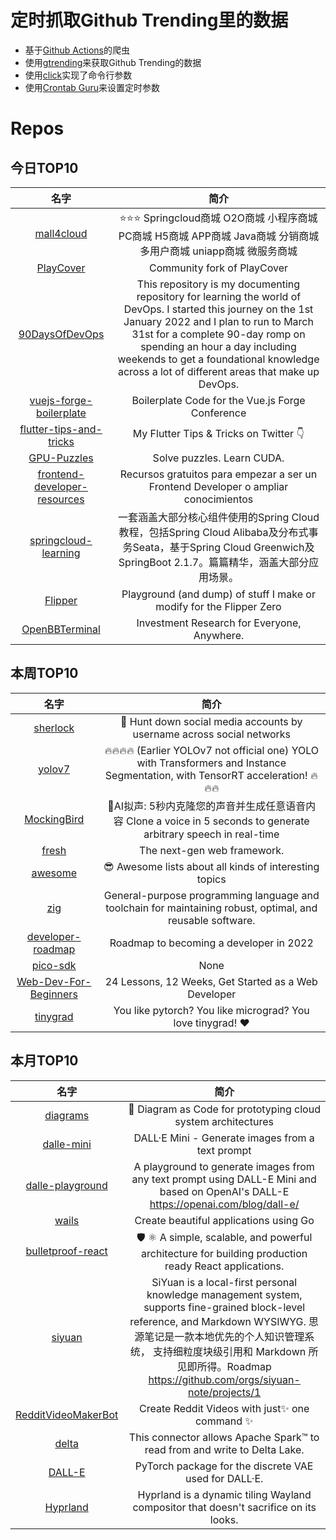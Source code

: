 # 定时抓取Github Trending里的数据
* 基于[Github Actions](https://docs.github.com/en/actions)的爬虫
* 使用[gtrending](https://github.com/hedythedev/gtrending)来获取Github Trending的数据
* 使用[click](https://github.com/pallets/click)实现了命令行参数
* 使用[Crontab Guru](https://crontab.guru/)来设置定时参数

# Repos
## 今日TOP10 
<!-- START OF DAILY_TOP10_REPOS -->
| 名字 | 简介 |
| :----: | :----: |
| [mall4cloud](https://github.com/gz-yami/mall4cloud) | ⭐️⭐️⭐️ Springcloud商城 O2O商城 小程序商城 PC商城 H5商城 APP商城 Java商城 分销商城 多用户商城 uniapp商城 微服务商城 |
| [PlayCover](https://github.com/PlayCover/PlayCover) | Community fork of PlayCover |
| [90DaysOfDevOps](https://github.com/MichaelCade/90DaysOfDevOps) | This repository is my documenting repository for learning the world of DevOps. I started this journey on the 1st January 2022 and I plan to run to March 31st for a complete 90-day romp on spending an hour a day including weekends to get a foundational knowledge across a lot of different areas that make up DevOps. |
| [vuejs-forge-boilerplate](https://github.com/vueschool/vuejs-forge-boilerplate) | Boilerplate Code for the Vue.js Forge Conference |
| [flutter-tips-and-tricks](https://github.com/bizz84/flutter-tips-and-tricks) | My Flutter Tips & Tricks on Twitter 👇 |
| [GPU-Puzzles](https://github.com/srush/GPU-Puzzles) | Solve puzzles. Learn CUDA. |
| [frontend-developer-resources](https://github.com/mrcodedev/frontend-developer-resources) | Recursos gratuitos para empezar a ser un Frontend Developer o ampliar conocimientos |
| [springcloud-learning](https://github.com/macrozheng/springcloud-learning) | 一套涵盖大部分核心组件使用的Spring Cloud教程，包括Spring Cloud Alibaba及分布式事务Seata，基于Spring Cloud Greenwich及SpringBoot 2.1.7。篇篇精华，涵盖大部分应用场景。 |
| [Flipper](https://github.com/UberGuidoZ/Flipper) | Playground (and dump) of stuff I make or modify for the Flipper Zero |
| [OpenBBTerminal](https://github.com/OpenBB-finance/OpenBBTerminal) | Investment Research for Everyone, Anywhere. |
<!-- END OF DAILY_TOP10_REPOS -->

## 本周TOP10
<!-- START OF WEEKLY_TOP10_REPOS -->
| 名字 | 简介 |
| :----: | :----: |
| [sherlock](https://github.com/sherlock-project/sherlock) | 🔎 Hunt down social media accounts by username across social networks |
| [yolov7](https://github.com/jinfagang/yolov7) | 🔥🔥🔥🔥 (Earlier YOLOv7 not official one) YOLO with Transformers and Instance Segmentation, with TensorRT acceleration! 🔥🔥🔥 |
| [MockingBird](https://github.com/babysor/MockingBird) | 🚀AI拟声: 5秒内克隆您的声音并生成任意语音内容 Clone a voice in 5 seconds to generate arbitrary speech in real-time |
| [fresh](https://github.com/denoland/fresh) | The next-gen web framework. |
| [awesome](https://github.com/sindresorhus/awesome) | 😎 Awesome lists about all kinds of interesting topics |
| [zig](https://github.com/ziglang/zig) | General-purpose programming language and toolchain for maintaining robust, optimal, and reusable software. |
| [developer-roadmap](https://github.com/kamranahmedse/developer-roadmap) | Roadmap to becoming a developer in 2022 |
| [pico-sdk](https://github.com/raspberrypi/pico-sdk) | None |
| [Web-Dev-For-Beginners](https://github.com/microsoft/Web-Dev-For-Beginners) | 24 Lessons, 12 Weeks, Get Started as a Web Developer |
| [tinygrad](https://github.com/geohot/tinygrad) | You like pytorch? You like micrograd? You love tinygrad! ❤️ |
<!-- END OF WEEKLY_TOP10_REPOS -->

## 本月TOP10
<!-- START OF MONTHLY_TOP10_REPOS -->
| 名字 | 简介 |
| :----: | :----: |
| [diagrams](https://github.com/mingrammer/diagrams) | 🎨 Diagram as Code for prototyping cloud system architectures |
| [dalle-mini](https://github.com/borisdayma/dalle-mini) | DALL·E Mini - Generate images from a text prompt |
| [dalle-playground](https://github.com/saharmor/dalle-playground) | A playground to generate images from any text prompt using DALL-E Mini and based on OpenAI's DALL-E https://openai.com/blog/dall-e/ |
| [wails](https://github.com/wailsapp/wails) | Create beautiful applications using Go |
| [bulletproof-react](https://github.com/alan2207/bulletproof-react) | 🛡️ ⚛️ A simple, scalable, and powerful architecture for building production ready React applications. |
| [siyuan](https://github.com/siyuan-note/siyuan) | SiYuan is a local-first personal knowledge management system, supports fine-grained block-level reference, and Markdown WYSIWYG. 思源笔记是一款本地优先的个人知识管理系统， 支持细粒度块级引用和 Markdown 所见即所得。Roadmap https://github.com/orgs/siyuan-note/projects/1 |
| [RedditVideoMakerBot](https://github.com/elebumm/RedditVideoMakerBot) | Create Reddit Videos with just✨ one command ✨ |
| [delta](https://github.com/delta-io/delta) | This connector allows Apache Spark™ to read from and write to Delta Lake. |
| [DALL-E](https://github.com/openai/DALL-E) | PyTorch package for the discrete VAE used for DALL·E. |
| [Hyprland](https://github.com/hyprwm/Hyprland) | Hyprland is a dynamic tiling Wayland compositor that doesn't sacrifice on its looks. |
<!-- END OF MONTHLY_TOP10_REPOS -->

